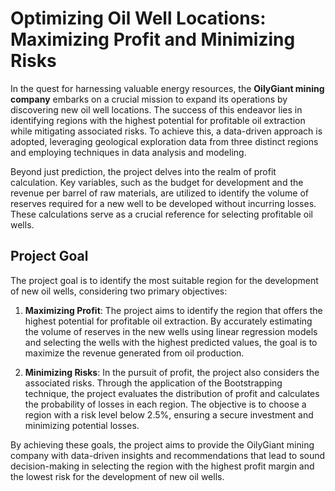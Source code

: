 # Optimizing Oil Well Locations: Maximizing Profit and Minimizing Risks

In the quest for harnessing valuable energy resources, the **OilyGiant mining company** embarks on a crucial mission to expand its operations by discovering new oil well locations. The success of this endeavor lies in identifying regions with the highest potential for profitable oil extraction while mitigating associated risks. To achieve this, a data-driven approach is adopted, leveraging geological exploration data from three distinct regions and employing techniques in data analysis and modeling.

Beyond just prediction, the project delves into the realm of profit calculation. Key variables, such as the budget for development and the revenue per barrel of raw materials, are utilized to identify the volume of reserves required for a new well to be developed without incurring losses. These calculations serve as a crucial reference for selecting profitable oil wells.

## Project Goal

The project goal is to identify the most suitable region for the development of new oil wells, considering two primary objectives:

1. **Maximizing Profit**: The project aims to identify the region that offers the highest potential for profitable oil extraction. By accurately estimating the volume of reserves in the new wells using linear regression models and selecting the wells with the highest predicted values, the goal is to maximize the revenue generated from oil production.

2. **Minimizing Risks**: In the pursuit of profit, the project also considers the associated risks. Through the application of the Bootstrapping technique, the project evaluates the distribution of profit and calculates the probability of losses in each region. The objective is to choose a region with a risk level below 2.5%, ensuring a secure investment and minimizing potential losses.

By achieving these goals, the project aims to provide the OilyGiant mining company with data-driven insights and recommendations that lead to sound decision-making in selecting the region with the highest profit margin and the lowest risk for the development of new oil wells.
